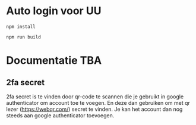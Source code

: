 # Auto login voor UU

```
npm install
```

```
npm run build
```

# Documentatie TBA

## 2fa secret

2fa secret is te vinden door qr-code te scannen die je gebruikt in google authenticator om account toe te voegen. En deze dan gebruiken om met qr lezer (https://webqr.com/) secret te vinden. Je kan het account dan nog steeds aan google authenticator toevoegen.
